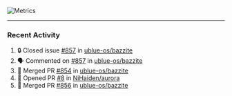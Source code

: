 ![Metrics](https://metrics.lecoq.io/KyleGospo?template=classic&base=header%2C%20activity%2C%20community%2C%20repositories%2C%20metadata&base.indepth=false&base.hireable=false&base.skip=false&config.timezone=America%2FLos_Angeles)

---
### Recent Activity
<!--START_SECTION:activity-->
1. 🔒 Closed issue [#857](https://github.com/ublue-os/bazzite/issues/857) in [ublue-os/bazzite](https://github.com/ublue-os/bazzite)
2. 🗣 Commented on [#857](https://github.com/ublue-os/bazzite/issues/857#issuecomment-1985035865) in [ublue-os/bazzite](https://github.com/ublue-os/bazzite)
3. 🎉 Merged PR [#854](https://github.com/ublue-os/bazzite/pull/854) in [ublue-os/bazzite](https://github.com/ublue-os/bazzite)
4. 💪 Opened PR [#8](https://github.com/NiHaiden/aurora/pull/8) in [NiHaiden/aurora](https://github.com/NiHaiden/aurora)
5. 🎉 Merged PR [#856](https://github.com/ublue-os/bazzite/pull/856) in [ublue-os/bazzite](https://github.com/ublue-os/bazzite)
<!--END_SECTION:activity-->
